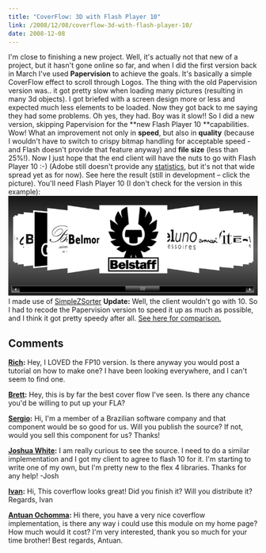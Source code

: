 ```yaml
---
title: "CoverFlow: 3D with Flash Player 10"
link: /2008/12/08/coverflow-3d-with-flash-player-10/
date: 2008-12-08
---
```



I'm close to finishing a new project. Well, it's actually not that new of a project, but it hasn't gone online so far, and when I did the first version back in March I've used **Papervision** to achieve the goals. It's basically a simple CoverFlow effect to scroll through Logos. The thing with the old Papervision version was.. it got pretty slow when loading many pictures (resulting in many 3d objects). I got briefed with a screen design more or less and expected much less elements to be loaded. Now they got back to me saying they had some problems. Oh yes, they had. Boy was it slow!! So I did a new version, skipping Papervision for the **new Flash Player 10 **capabilities. Wow! What an improvement not only in **speed**, but also in **quality** (because I wouldn't have to switch to crispy bitmap handling for acceptable speed - and Flash doesn't provide that feature anyway) and **file size** (less than 25%!). Now I just hope that the end client will have the nuts to go with Flash Player 10 :-) (Adobe still doesn't provide any [statistics](http://www.adobe.com/products/player_census/flashplayer/version_penetration.html), but it's not that wide spread yet as for now). See here the result (still in development – click the picture). You'll need Flash Player 10 (I don't check for the version in this example): ![](/uploads/2008/12/coverflow.jpg) I made use of [SimpleZSorter](http://theflashblog.com/?p=470) **Update:** Well, the client wouldn't go with 10. So I had to recode the Papervision version to speed it up as much as possible, and I think it got pretty speedy after all. [See here for comparison.](http://www.betabong.com/work/nose/globusflow-pv3d/)

## Comments

**[Rich](#21 "2009-01-23 18:55:35"):** Hey, I LOVED the FP10 version. Is there anyway you would post a tutorial on how to make one? I have been looking everywhere, and I can't seem to find one.

**[Brett](#48 "2009-06-08 12:03:43"):** Hey, this is by far the best cover flow I've seen. Is there any chance you'd be willing to put up your FLA?

**[Sergio](#50 "2009-07-15 13:13:50"):** Hi, I'm a member of a Brazilian software company and that component would be so good for us. Will you publish the source? If not, would you sell this component for us? Thanks!

**[Joshua White](#52 "2009-08-14 21:14:02"):** I am really curious to see the source. I need to do a similar implementation and I got my client to agree to flash 10 for it. I'm starting to write one of my own, but I'm pretty new to the flex 4 libraries. Thanks for any help! -Josh

**[Ivan](#128 "2010-08-05 10:33:32"):** Hi, This coverflow looks great! Did you finish it? Will you distribute it? Regards, Ivan

**[Antuan Ochomma](#169 "2010-11-16 14:25:49"):** Hi there, you have a very nice coverflow implementation, is there any way i could use this module on my home page? How much would it cost? I'm very interested, thank you so much for your time brother! Best regards, Antuan.

